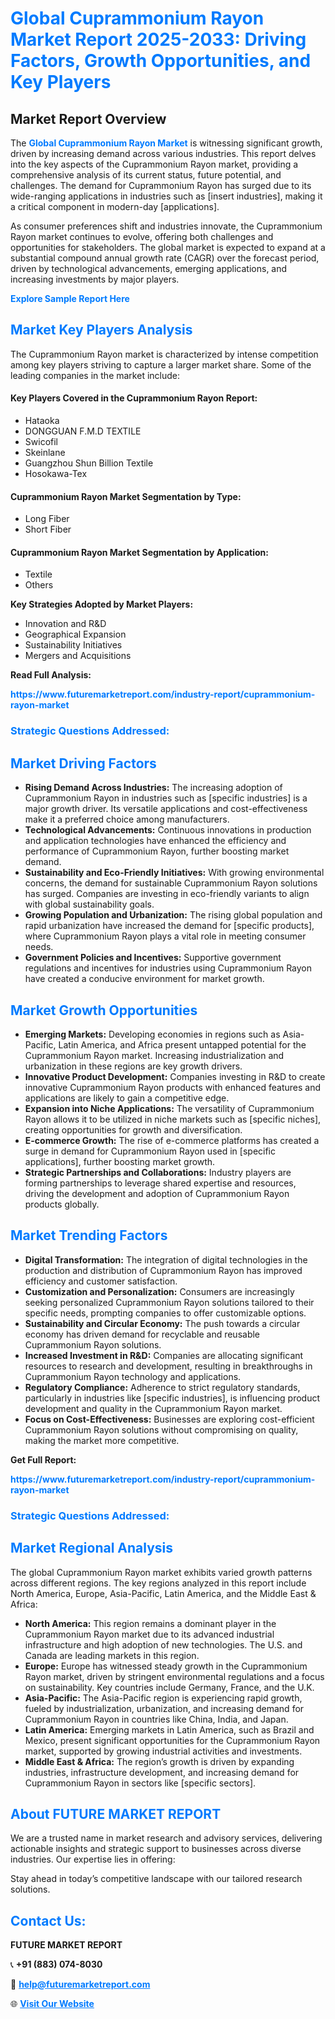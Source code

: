 <h1 style="color: #007BFF;">Global Cuprammonium Rayon Market Report 2025-2033: Driving Factors, Growth Opportunities, and Key Players</h1>

<section id="overview">
<h2>Market Report Overview</h2>
<p>The <a href="https://www.futuremarketreport.com/industry-report/cuprammonium-rayon-market" style="color: #007BFF; text-decoration: none;"><strong>Global Cuprammonium Rayon Market</strong></a> is witnessing significant growth, driven by increasing demand across various industries. This report delves into the key aspects of the Cuprammonium Rayon market, providing a comprehensive analysis of its current status, future potential, and challenges. The demand for Cuprammonium Rayon has surged due to its wide-ranging applications in industries such as [insert industries], making it a critical component in modern-day [applications].</p>
<p>As consumer preferences shift and industries innovate, the Cuprammonium Rayon market continues to evolve, offering both challenges and opportunities for stakeholders. The global market is expected to expand at a substantial compound annual growth rate (CAGR) over the forecast period, driven by technological advancements, emerging applications, and increasing investments by major players.</p>
</section>

<section id="overview">
<p><a href="https://www.futuremarketreport.com/request-sample/reportId=114544" style="color: #007BFF; text-decoration: none;"><strong>Explore Sample Report Here</strong></a></p>
</section>

<section id="key-players">
<h2 style="color: #007BFF;">Market Key Players Analysis</h2>
<p>The Cuprammonium Rayon market is characterized by intense competition among key players striving to capture a larger market share. Some of the leading companies in the market include:</p>
<h4>Key Players Covered in the Cuprammonium Rayon Report:</h4>
<ul><li>Hataoka</li><li>DONGGUAN F.M.D TEXTILE</li><li>Swicofil</li><li>Skeinlane</li><li>Guangzhou Shun Billion Textile</li><li>Hosokawa-Tex</li></ul>
<h4>Cuprammonium Rayon Market Segmentation by Type:</h4>
<ul><li>Long Fiber</li><li>Short Fiber</li></ul>

<h4>Cuprammonium Rayon Market Segmentation by Application:</h4>
<ul><li>Textile</li><li>Others</li></ul>
<p><strong>Key Strategies Adopted by Market Players:</strong></p>
<ul>
<li>Innovation and R&D</li>
<li>Geographical Expansion</li>
<li>Sustainability Initiatives</li>
<li>Mergers and Acquisitions</li>
</ul>
</section>

<section>
<p><strong>Read Full Analysis: </strong></p><a href="https://www.futuremarketreport.com/industry-report/cuprammonium-rayon-market" style="color: #007BFF; text-decoration: none;"><strong>https://www.futuremarketreport.com/industry-report/cuprammonium-rayon-market</strong></a>
<h3 style="color: #007BFF;">Strategic Questions Addressed:</h3>
</section>

<section id="driving-factors">
<h2 style="color: #007BFF;">Market Driving Factors</h2>
<ul>
<li><strong>Rising Demand Across Industries:</strong> The increasing adoption of Cuprammonium Rayon in industries such as [specific industries] is a major growth driver. Its versatile applications and cost-effectiveness make it a preferred choice among manufacturers.</li>
<li><strong>Technological Advancements:</strong> Continuous innovations in production and application technologies have enhanced the efficiency and performance of Cuprammonium Rayon, further boosting market demand.</li>
<li><strong>Sustainability and Eco-Friendly Initiatives:</strong> With growing environmental concerns, the demand for sustainable Cuprammonium Rayon solutions has surged. Companies are investing in eco-friendly variants to align with global sustainability goals.</li>
<li><strong>Growing Population and Urbanization:</strong> The rising global population and rapid urbanization have increased the demand for [specific products], where Cuprammonium Rayon plays a vital role in meeting consumer needs.</li>
<li><strong>Government Policies and Incentives:</strong> Supportive government regulations and incentives for industries using Cuprammonium Rayon have created a conducive environment for market growth.</li>
</ul>
</section>

<section id="growth-opportunities">
<h2 style="color: #007BFF;">Market Growth Opportunities</h2>
<ul>
<li><strong>Emerging Markets:</strong> Developing economies in regions such as Asia-Pacific, Latin America, and Africa present untapped potential for the Cuprammonium Rayon market. Increasing industrialization and urbanization in these regions are key growth drivers.</li>
<li><strong>Innovative Product Development:</strong> Companies investing in R&D to create innovative Cuprammonium Rayon products with enhanced features and applications are likely to gain a competitive edge.</li>
<li><strong>Expansion into Niche Applications:</strong> The versatility of Cuprammonium Rayon allows it to be utilized in niche markets such as [specific niches], creating opportunities for growth and diversification.</li>
<li><strong>E-commerce Growth:</strong> The rise of e-commerce platforms has created a surge in demand for Cuprammonium Rayon used in [specific applications], further boosting market growth.</li>
<li><strong>Strategic Partnerships and Collaborations:</strong> Industry players are forming partnerships to leverage shared expertise and resources, driving the development and adoption of Cuprammonium Rayon products globally.</li>
</ul>
</section>

<section id="trending-factors">
<h2 style="color: #007BFF;">Market Trending Factors</h2>
<ul>
<li><strong>Digital Transformation:</strong> The integration of digital technologies in the production and distribution of Cuprammonium Rayon has improved efficiency and customer satisfaction.</li>
<li><strong>Customization and Personalization:</strong> Consumers are increasingly seeking personalized Cuprammonium Rayon solutions tailored to their specific needs, prompting companies to offer customizable options.</li>
<li><strong>Sustainability and Circular Economy:</strong> The push towards a circular economy has driven demand for recyclable and reusable Cuprammonium Rayon solutions.</li>
<li><strong>Increased Investment in R&D:</strong> Companies are allocating significant resources to research and development, resulting in breakthroughs in Cuprammonium Rayon technology and applications.</li>
<li><strong>Regulatory Compliance:</strong> Adherence to strict regulatory standards, particularly in industries like [specific industries], is influencing product development and quality in the Cuprammonium Rayon market.</li>
<li><strong>Focus on Cost-Effectiveness:</strong> Businesses are exploring cost-efficient Cuprammonium Rayon solutions without compromising on quality, making the market more competitive.</li>
</ul>
</section>

<section>
<p><strong>Get Full Report: </strong></p><a href="https://www.futuremarketreport.com/industry-report/cuprammonium-rayon-market" style="color: #007BFF; text-decoration: none;"><strong>https://www.futuremarketreport.com/industry-report/cuprammonium-rayon-market</strong></a>
<h3 style="color: #007BFF;">Strategic Questions Addressed:</h3>
</section>


<section id="regional-analysis">
<h2 style="color: #007BFF;">Market Regional Analysis</h2>
<p>The global Cuprammonium Rayon market exhibits varied growth patterns across different regions. The key regions analyzed in this report include North America, Europe, Asia-Pacific, Latin America, and the Middle East & Africa:</p>
<ul>
<li><strong>North America:</strong> This region remains a dominant player in the Cuprammonium Rayon market due to its advanced industrial infrastructure and high adoption of new technologies. The U.S. and Canada are leading markets in this region.</li>
<li><strong>Europe:</strong> Europe has witnessed steady growth in the Cuprammonium Rayon market, driven by stringent environmental regulations and a focus on sustainability. Key countries include Germany, France, and the U.K.</li>
<li><strong>Asia-Pacific:</strong> The Asia-Pacific region is experiencing rapid growth, fueled by industrialization, urbanization, and increasing demand for Cuprammonium Rayon in countries like China, India, and Japan.</li>
<li><strong>Latin America:</strong> Emerging markets in Latin America, such as Brazil and Mexico, present significant opportunities for the Cuprammonium Rayon market, supported by growing industrial activities and investments.</li>
<li><strong>Middle East & Africa:</strong> The region’s growth is driven by expanding industries, infrastructure development, and increasing demand for Cuprammonium Rayon in sectors like [specific sectors].</li>
</ul>
</section>

<footer>
<h2 style="color: #007BFF;">About FUTURE MARKET REPORT</h2>
<p>We are a trusted name in market research and advisory services, delivering actionable insights and strategic support to businesses across diverse industries. Our expertise lies in offering:</p>

<p>Stay ahead in today’s competitive landscape with our tailored research solutions.</p>

<h2 style="color: #007BFF;">Contact Us:</h2>
<p><strong>FUTURE MARKET REPORT</strong></p>
<p>📞 <strong>+91 (883) 074-8030</strong></p>
<p>📧 <strong><a href="mailto:help@futuremarketreport.com" style="color: #007BFF;">help@futuremarketreport.com</a></strong></p>
<p>🌐 <strong><a href="https://www.futuremarketreport.com/" style="color: #007BFF;">Visit Our Website</a></strong></p>
</footer>